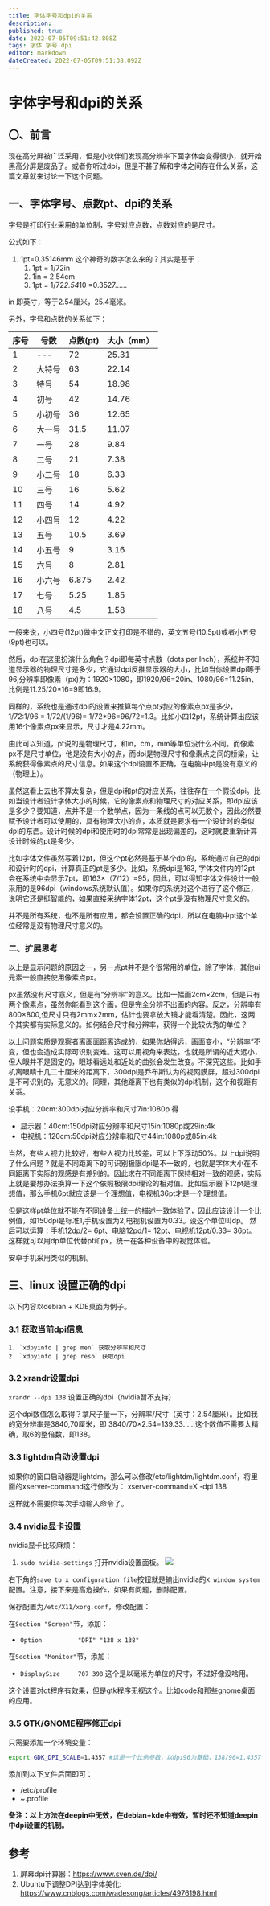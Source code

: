 ```yaml
---
title: 字体字号和dpi的关系
description: 
published: true
date: 2022-07-05T09:51:42.808Z
tags: 字体 字号 dpi
editor: markdown
dateCreated: 2022-07-05T09:51:38.092Z
---
```


# 字体字号和dpi的关系

## 〇、前言

现在高分屏被广泛采用，但是小伙伴们发现高分辨率下面字体会变得很小，就开始黑高分屏是废品了。或者你听过dpi，但是不甚了解和字体之间存在什么关系，这篇文章就来讨论一下这个问题。

## 一、字体字号、点数pt、dpi的关系

字号是打印行业采用的单位制，字号对应点数，点数对应的是尺寸。

公式如下：

1. 1pt=0.35146mm 这个神奇的数字怎么来的？其实是基于：
   1. 1pt = 1/72in
   2. 1in = 2.54cm
   3. 1pt = 1/72*2.54*10 =0.3527……

in 即英寸，等于2.54厘米，25.4毫米。

另外，字号和点数的关系如下：

| 序号 | 号数   | 点数(pt) | 大小（mm） |
| ---- | ------ | -------- | ---------- |
| 1    | ---    | 72       | 25.31      |
| 2    | 大特号 | 63       | 22.14      |
| 3    | 特号   | 54       | 18.98      |
| 4    | 初号   | 42       | 14.76      |
| 5    | 小初号 | 36       | 12.65      |
| 6    | 大一号 | 31.5     | 11.07      |
| 7    | 一号   | 28       | 9.84       |
| 8    | 二号   | 21       | 7.38       |
| 9    | 小二号 | 18       | 6.33       |
| 10   | 三号   | 16       | 5.62       |
| 11   | 四号   | 14       | 4.92       |
| 12   | 小四号 | 12       | 4.22       |
| 13   | 五号   | 10.5     | 3.69       |
| 14   | 小五号 | 9        | 3.16       |
| 15   | 六号   | 8        | 2.81       |
| 16   | 小六号 | 6.875    | 2.42       |
| 17   | 七号   | 5.25     | 1.85       |
| 18   | 八号   | 4.5      | 1.58       |

一般来说，小四号(12pt)做中文正文打印是不错的，英文五号(10.5pt)或者小五号(9pt)也可以。

然后，dpi在这里扮演什么角色？dpi即每英寸点数（dots per Inch），系统并不知道显示器的物理尺寸是多少，它通过dpi反推显示器的大小，比如当你设置dpi等于96,分辨率即像素（px)为：1920×1080，即1920/96=20in、1080/96=11.25in、比例是11.25/20*16=9即16:9。

同样的，系统也是通过dpi的设置来推算每个点pt对应的像素点px是多少，1/72:1/96 = 1/72/(1/96)= 1/72*96=96/72=1.3。比如小四12pt，系统计算出应该用16个像素点px来显示，尺寸才是4.22mm。

由此可以知道，pt说的是物理尺寸，和in，cm，mm等单位没什么不同。而像素px不是尺寸单位，他是没有大小的点，而dpi是物理尺寸和像素点之间的桥梁，让系统获得像素点的尺寸信息。如果这个dpi设置不正确，在电脑中pt是没有意义的（物理上）。

虽然这看上去也不算太复杂，但是dpi和pt的对应关系，往往存在一个假设dpi。比如当设计者设计字体大小的时候，它的像素点和物理尺寸的对应关系，即dpi应该是多少？要知道，点并不是一个数学点，因为一条线的点可以无数个，因此必然要赋予设计者可以使用的，具有物理大小的点，本质就是要求有一个设计时的类似dpi的东西。设计时候的dpi和使用时的dpi常常是出现偏差的，这时就要重新计算设计时候的pt是多少。

比如字体文件虽然写着12pt，但这个pt必然是基于某个dpi的，系统通过自己的dpi和设计时的dpi，计算真正的pt是多少。比如，系统dpi是163, 字体文件内的12pt会在系统中会显示7pt，即163×（7/12）=95，因此，可以得知字体文件设计一般采用的是96dpi（windows系统默认值）。如果你的系统对这个进行了这个修正，说明它还是挺智能的，如果直接采纳字体12pt，这个pt是没有物理尺寸意义的。

并不是所有系统，也不是所有应用，都会设置正确的dpi，所以在电脑中pt这个单位经常是没有物理尺寸意义的。

### 二、扩展思考

以上是显示问题的原因之一，另一点pt并不是个很常用的单位，除了字体，其他ui元素一般直接使用像素点px。

px虽然没有尺寸意义，但是有“分辨率”的意义。比如一幅画2cm×2cm，但是只有两个像素点，虽然你能看到这个画，但是完全分辨不出画的内容。反之，分辨率有800×800,但尺寸只有2mm×2mm，估计也要拿放大镜才能看清楚。因此，这两个其实都有实际意义的。如何结合尺寸和分辨率，获得一个比较优秀的单位？

以上问题实质是观察者离画面距离造成的，如果你站得远，画面变小，“分辨率”不变，但也会造成实际可识别变难。这可以用视角来表达，也就是所谓的近大远小，但人眼并不是固定的，眼球看远处和近处的曲张会发生改变。不深究这些。比如手机离眼睛十几二十厘米的距离下，300dpi是乔布斯认为的视网膜屏，超过300dpi是不可识别的，无意义的。同理，其他距离下也有类似的dpi机制，这个和视距有关系。

设手机：20cm:300dpi对应分辨率和尺寸7in:1080p 得

- 显示器：40cm:150dpi对应分辨率和尺寸15in:1080p或29in:4k
- 电视机：120cm:50dpi对应分辨率和尺寸44in:1080p或85in:4k

当然，有些人视力比较好，有些人视力比较差，可以上下浮动50%。以上dpi说明了什么问题？就是不同距离下的可识别极限dpi是不一致的，也就是字体大小在不同距离下实际的观感是有差别的。因此求在不同距离下保持相对一致的观感，实际上就是要想办法换算一下这个依照极限dpi理论的相对值。比如显示器下12pt是理想值，那么手机6pt就应该是一个理想值，电视机36pt才是一个理想值。

但是这样pt单位就不能在不同设备上统一的描述一致体验了，因此应该设计一个比例值，如150dpi是标准1,手机设置为2,电视机设置为0.33。设这个单位叫dp。 然后可以运算：手机12dp/2= 6pt、电脑12pd/1= 12pt、电视机12pt/0.33= 36pt。这样就可以用dp单位代替pt和px，统一在各种设备中的视觉体验。

安卓手机采用类似的机制。

## 三、linux 设置正确的dpi

以下内容以debian + KDE桌面为例子。

### 3.1 获取当前dpi信息

    1. `xdpyinfo | grep men` 获取分辨率和尺寸 
    2. `xdpyinfo | grep reso` 获取dpi

### 3.2 xrandr设置dpi

`xrandr --dpi 138` 设置正确的dpi（nvidia暂不支持）

这个dpi数值怎么取得？拿尺子量一下，分辨率/尺寸（英寸：2.54厘米）。比如我的宽分辨率是3840,70厘米，即 3840/70×2.54=139.33……这个数值不需要太精确，取6的整倍数，即138。

### 3.3 lightdm自动设置dpi

如果你的窗口启动器是lightdm，那么可以修改/etc/lightdm/lightdm.conf，将里面的xserver-command这行修改为：
xserver-command=X -dpi 138

这样就不需要你每次手动输入命令了。

### 3.4 nvidia显卡设置

nvidia显卡比较麻烦：

1. `sudo nvidia-settings` 打开nvidia设置面板。
   ![](https://gitee.com/deepinwiki/wiki/raw/master/pics/nvidia-settings2019-04-28-13-05-39.png)

右下角的`save to x configuration file`按钮就是输出nvidia的`X window system`配置。注意，接下来是高危操作，如果有问题，删除配置。

保存配置为`/etc/X11/xorg.conf`，修改配置：

在`Section "Screen"`节，添加：

- `Option          "DPI" "138 x 138"`

在`Section "Monitor"`节，添加：

- `DisplaySize     707 398` 这个是以毫米为单位的尺寸，不过好像没啥用。

这个设置对qt程序有效果，但是gtk程序无视这个。比如code和那些gnome桌面的应用。

### 3.5 GTK/GNOME程序修正dpi

只需要添加一个环境变量：

```bash
export GDK_DPI_SCALE=1.4357 #这是一个比例参数，以dpi96为基础，138/96=1.4357
```

添加到以下文件后面即可：

- /etc/profile
- ~.profile

**备注：以上方法在deepin中无效，在debian+kde中有效，暂时还不知道deepin中dpi设置的机制。**

## 参考

1. 屏幕dpi计算器：<https://www.sven.de/dpi/>
2. Ubuntu下调整DPI达到字体美化: <https://www.cnblogs.com/wadesong/articles/4976198.html>